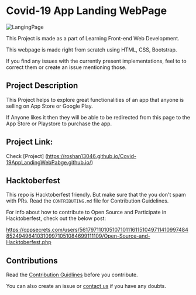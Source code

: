 # Covid-19 App Landing WebPage

![LangingPage](https://user-images.githubusercontent.com/55108788/97798532-f21cd480-1c4c-11eb-8280-6250a11781eb.png)

This Project is made as a part of Learning Front-end Web Development. 

This webpage is made right from scratch using HTML, CSS, Bootstrap.

If you find any issues with the currently present implementations, feel to to correct them or create an issue mentioning those.

## Project Description
This Project helps to explore great functionalities of an app that anyone is selling on App Store or Google Play.

If Anyone likes it then they will be able to be redirected from this page to the App Store or Playstore to purchase the app.

## Project Link: 

Check [Project] (https://roshan13046.github.io/Covid-19AppLandingWebPabge.github.io/)


## Hacktoberfest

This repo is Hacktoberfest friendly. But make sure that the you don't spam with PRs. Read the `CONTRIBUTING.md` file for Contribution Guidelines.

For info about how to contribute to Open Source and Participate in Hacktoberfest, check out the below post:

https://cppsecrets.com/users/5617971101051071011161151049711410997484852494964103109971051084699111109/Open-Source-and-Hacktoberfest.php

## Contributions

Read the [Contribution Guidlines](https://github.com/Roshan13046/Covid-19AppLandingWebPabge.github.io/blob/master/CONTRIBUTING.md) before you contribute.

You can also create an issue or [contact us](https://github.com/Roshan13046) if you have any doubts.

